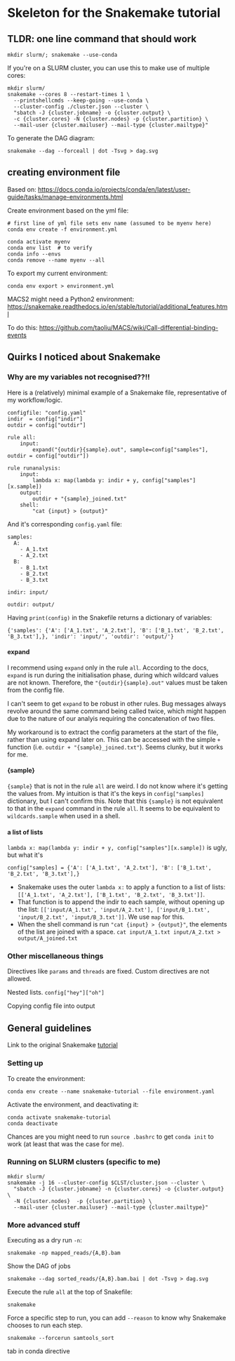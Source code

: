 # Skeleton for the Snakemake tutorial

## TLDR: one line command that should work
```
mkdir slurm/; snakemake --use-conda
```

If you're on a SLURM cluster, you can use this to make use of multiple cores:
```
mkdir slurm/
snakemake --cores 8 --restart-times 1 \
  --printshellcmds --keep-going --use-conda \
  --cluster-config ./cluster.json --cluster \
  "sbatch -J {cluster.jobname} -o {cluster.output} \
  -c {cluster.cores} -N {cluster.nodes} -p {cluster.partition} \
  --mail-user {cluster.mailuser} --mail-type {cluster.mailtype}"
```

To generate the DAG diagram:
```
snakemake --dag --forceall | dot -Tsvg > dag.svg
```

## creating environment file
Based on: https://docs.conda.io/projects/conda/en/latest/user-guide/tasks/manage-environments.html

Create environment based on the yml file:

```
# first line of yml file sets env name (assumed to be myenv here)
conda env create -f environment.yml

conda activate myenv
conda env list  # to verify
conda info --envs
conda remove --name myenv --all
```

To export my current environment:
```
conda env export > environment.yml
```

MACS2 might need a Python2 environment: https://snakemake.readthedocs.io/en/stable/tutorial/additional_features.html

To do this: https://github.com/taoliu/MACS/wiki/Call-differential-binding-events

## Quirks I noticed about Snakemake
### Why are my variables not recognised??!!
Here is a (relatively) minimal example of a Snakemake file, representative of my workflow/logic.
```
configfile: "config.yaml"
indir  = config["indir"]
outdir = config["outdir"]

rule all:
	input:
	    expand("{outdir}{sample}.out", sample=config["samples"], outdir = config["outdir"])

rule runanalysis:
	input:
		lambda x: map(lambda y: indir + y, config["samples"][x.sample])
	output:
		outdir + "{sample}_joined.txt"
	shell:
		"cat {input} > {output}"
```

And it's corresponding `config.yaml` file:
```
samples:
  A: 
    - A_1.txt
    - A_2.txt
  B:
    - B_1.txt
    - B_2.txt
    - B_3.txt

indir: input/

outdir: output/
```

Having `print(config)` in the Snakefile returns a dictionary of variables:
```
{'samples': {'A': ['A_1.txt', 'A_2.txt'], 'B': ['B_1.txt', 'B_2.txt', 'B_3.txt'],}, 'indir': 'input/', 'outdir': 'output/'}
```

#### expand
I recommend using `expand` only in the rule `all`. According to the docs, `expand` is run during the initialisation phase, during which wildcard values are not known. Therefore, the `"{outdir}{sample}.out"` values must be taken from the config file.

I can't seem to get `expand` to be robust in other rules. Bug messages always revolve around the same command being called twice, which might happen due to the nature of our analyis requiring the concatenation of two files.  

My workaround is to extract the config parameters at the start of the file, rather than using expand later on. This can be accessed with the simple `+` function (i.e. `outdir + "{sample}_joined.txt"`). Seems clunky, but it works for me.

#### {sample}
`{sample}` that is not in the rule `all` are weird. I do not know where it's getting the values from. My intuition is that it's the keys in `config["samples]` dictionary, but I can't confirm this. Note that this `{sample}` is not equivalent to that in the `expand` command in the rule `all`. It seems to be equivalent to `wildcards.sample` when used in a shell.

#### a list of lists
`lambda x: map(lambda y: indir + y, config["samples"][x.sample])` is ugly, but what it's 

`config["samples] = {'A': ['A_1.txt', 'A_2.txt'], 'B': ['B_1.txt', 'B_2.txt', 'B_3.txt'],}`

* Snakemake uses the outer `lambda x:` to apply a function to a list of lists: `[['A_1.txt', 'A_2.txt'], ['B_1.txt', 'B_2.txt', 'B_3.txt']]`.
* That function is to append the indir to each sample, without opening up the list: `[['input/A_1.txt', 'input/A_2.txt'], ['input/B_1.txt', 'input/B_2.txt', 'input/B_3.txt']]`. We use `map` for this.
* When the shell command is run `"cat {input} > {output}"`, the elements of the list are joined with a space. `cat input/A_1.txt input/A_2.txt > output/A_joined.txt`

### Other miscellaneous things
Directives like `params` and `threads` are fixed. Custom directives are not allowed.

Nested lists. `config["hey"]["oh"]`

Copying config file into output


## General guidelines
Link to the original Snakemake [tutorial](http://snakemake.readthedocs.io/en/latest/tutorial/welcome.html)

### Setting up
To create the environment:
```
conda env create --name snakemake-tutorial --file environment.yaml
```

Activate the environment, and deactivating it:
```
conda activate snakemake-tutorial
conda deactivate
```

Chances are you might need to run `source .bashrc` to get `conda init` to work (at least that was the case for me).

### Running on SLURM clusters (specific to me)
```
mkdir slurm/
snakemake -j 16 --cluster-config $CLST/cluster.json --cluster \
  "sbatch -J {cluster.jobname} -n {cluster.cores} -o {cluster.output} \
  -N {cluster.nodes}  -p {cluster.partition} \
  --mail-user {cluster.mailuser} --mail-type {cluster.mailtype}" 
```

### More advanced stuff
Executing as a dry run `-n`:
```
snakemake -np mapped_reads/{A,B}.bam
```

Show the DAG of jobs
```
snakemake --dag sorted_reads/{A,B}.bam.bai | dot -Tsvg > dag.svg
```

Execute the rule `all` at the top of Snakefile:
```
snakemake
```

Force a specific step to run, you can add ``--reason`` to know why Snakemake chooses to run each step.
```
snakemake --forcerun samtools_sort
```

tab in conda directive
